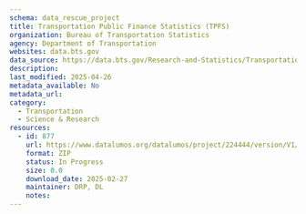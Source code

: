 ```yaml
---
schema: data_rescue_project 
title: Transportation Public Finance Statistics (TPFS)
organization: Bureau of Transportation Statistics
agency: Department of Transportation
websites: data.bts.gov
data_source: https://data.bts.gov/Research-and-Statistics/Transportation-Public-Finance-Statistics-TPFS-/6aiz-ybqx/about_data
description: 
last_modified: 2025-04-26
metadata_available: No
metadata_url: 
category:
  - Transportation 
  - Science & Research 
resources:
  - id: 877
    url: https://www.datalumos.org/datalumos/project/224444/version/V1/view
    format: ZIP
    status: In Progress
    size: 0.0
    download_date: 2025-02-27
    maintainer: DRP, DL
    notes: 
---
```

